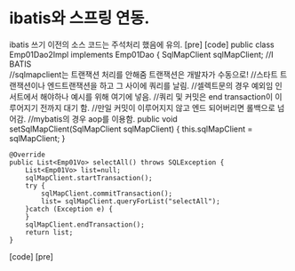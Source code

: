 # ibatis와 스프링 연동.
ibatis 쓰기 이전의 소스 코드는  주석처리 했음에 유의. 
[pre]
[code]
public class Emp01Dao2Impl implements Emp01Dao {
	SqlMapClient sqlMapClient;
	//I BATIS	
	//sqlmapclient는 트랜잭션 처리를 안해줌 트랜잭션은 개발자가 수동으로!
	//스타트 트랜잭션이나 엔드트랜잭션을 하고 그 사이에 쿼리를 날림.
	//셀렉트문의 경우 예외임 인서트에서 해야하나 예시를 위해 여기에 넣음.
	//쿼리 및 커밋은 end transaction이 이루어지기 전까지 대기 함. 
	//만일 커밋이 이루어지지 않고 엔드 되어버리면 롤백으로 넘어감.
	//mybatis의 경우 aop를 이용함.
	public void setSqlMapClient(SqlMapClient sqlMapClient) {
		this.sqlMapClient = sqlMapClient;
	}
	
	@Override
	public List<Emp01Vo> selectAll() throws SQLException {
		List<Emp01Vo> list=null;
		sqlMapClient.startTransaction();
		try {
			sqlMapClient.commitTransaction();
			list= sqlMapClient.queryForList("selectAll");
		}catch (Exception e) {
		}
		sqlMapClient.endTransaction();
		return list;
	}
  [code]
  [pre]
